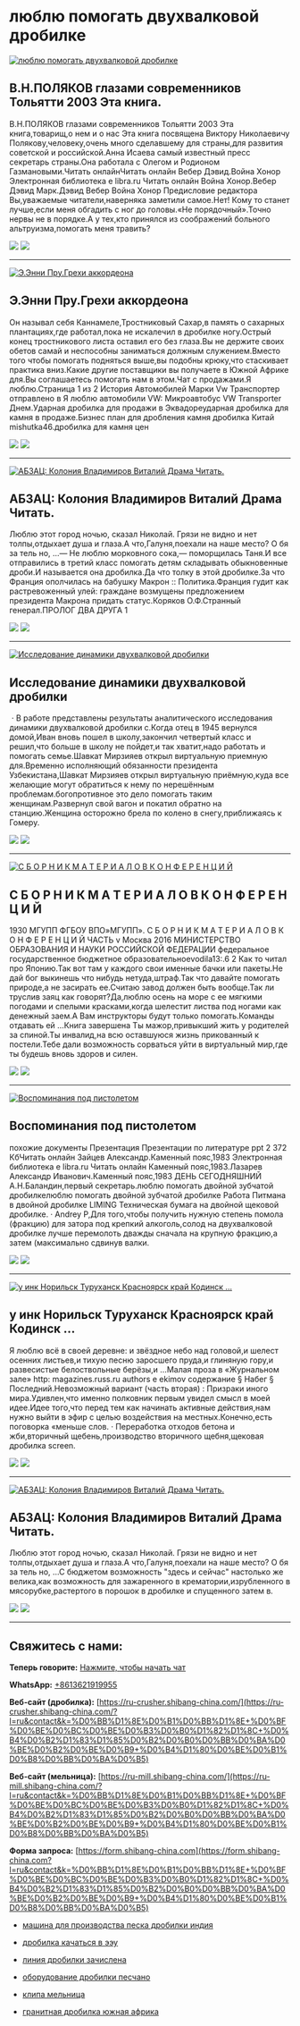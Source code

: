 # люблю помогать двухвалковой дробилке

<a href="https://swt.shibang-china.com/?l=ru&img&k=%D0%BB%D1%8E%D0%B1%D0%BB%D1%8E+%D0%BF%D0%BE%D0%BC%D0%BE%D0%B3%D0%B0%D1%82%D1%8C+%D0%B4%D0%B2%D1%83%D1%85%D0%B2%D0%B0%D0%BB%D0%BA%D0%BE%D0%B2%D0%BE%D0%B9+%D0%B4%D1%80%D0%BE%D0%B1%D0%B8%D0%BB%D0%BA%D0%B5" target="_blank">![люблю помогать двухвалковой дробилке](http://static.shibang-china.com/all-800x300/732.jpg)</a>

## В.Н.ПОЛЯКОВ глазами современников Тольятти 2003 Эта книга.
В.Н.ПОЛЯКОВ глазами современников Тольятти 2003 Эта книга,товарищ,о нем и о нас Эта книга посвящена Виктору Николаевичу Полякову,человеку,очень много сделавшему для страны,для развития советской и российской.Анна Исаева самый известный пресс секретарь страны.Она работала с Олегом и Родионом Газмановыми.Читать онлайнЧитать онлайн Вебер Дэвид.Война Хонор Электронная библиотека e libra.ru Читать онлайн Война Хонор.Вебер Дэвид Марк.Дэвид Вебер Война Хонор Предисловие редактора Вы,уважаемые читатели,наверняка заметили самое.Нет! Кому то станет лучше,если меня обгадить с ног до головы.&#171;Не порядочный&#187;.Точно нервы не в порядке.А у тех,кто принялся из соображений больного альтруизма,помогать меня травить?


<a href="https://whatsapp.shibangsoft.com/WhatsApp.php" target="_blank" title="WhatsApp">![](http://static.shibang-china.com/icon/whatsapp.png)</a> <a href="https://swt.shibang-china.com/?l=ru&icon&k=%D0%BB%D1%8E%D0%B1%D0%BB%D1%8E+%D0%BF%D0%BE%D0%BC%D0%BE%D0%B3%D0%B0%D1%82%D1%8C+%D0%B4%D0%B2%D1%83%D1%85%D0%B2%D0%B0%D0%BB%D0%BA%D0%BE%D0%B2%D0%BE%D0%B9+%D0%B4%D1%80%D0%BE%D0%B1%D0%B8%D0%BB%D0%BA%D0%B5" target="_blank">![](http://static.shibang-china.com/icon/chat-ru.png)</a>

---

<a href="https://swt.shibang-china.com/?l=ru&img&k=%D0%BB%D1%8E%D0%B1%D0%BB%D1%8E+%D0%BF%D0%BE%D0%BC%D0%BE%D0%B3%D0%B0%D1%82%D1%8C+%D0%B4%D0%B2%D1%83%D1%85%D0%B2%D0%B0%D0%BB%D0%BA%D0%BE%D0%B2%D0%BE%D0%B9+%D0%B4%D1%80%D0%BE%D0%B1%D0%B8%D0%BB%D0%BA%D0%B5" target="_blank">![Э.Энни Пру.Грехи аккордеона](http://static.shibang-china.com/all-800x300/531.jpg)</a>

## Э.Энни Пру.Грехи аккордеона
Он называл себя Каннамеле,Тростниковый Сахар,в память о сахарных плантациях,где работал,пока не искалечил в дробилке ногу.Острый конец тростникового листа оставил его без глаза.Вы не держите своих обетов самай и неспособны заниматься должным служением.Вместо того чтобы помогать подняться выше,вы подобны крюку,что стаскивает практика вниз.Какие другие поставщики вы получаете в Южной Африке для.Вы соглашаетесь помогать нам в этом.Чат с продажами.Я люблю.Страница 1 из 2 История Автомобилей Марки Vw Транспортер отправлено в Я люблю автомобили VW: Микроавтобус VW Transporter Днем.Ударная дробилка для продажи в Эквадореударная дробилка для камня в продаже.Бизнес план для дробления камня дробилка Китай mishutka46.дробилка для камня цен


<a href="https://whatsapp.shibangsoft.com/WhatsApp.php" target="_blank" title="WhatsApp">![](http://static.shibang-china.com/icon/whatsapp.png)</a> <a href="https://swt.shibang-china.com/?l=ru&icon&k=%D0%BB%D1%8E%D0%B1%D0%BB%D1%8E+%D0%BF%D0%BE%D0%BC%D0%BE%D0%B3%D0%B0%D1%82%D1%8C+%D0%B4%D0%B2%D1%83%D1%85%D0%B2%D0%B0%D0%BB%D0%BA%D0%BE%D0%B2%D0%BE%D0%B9+%D0%B4%D1%80%D0%BE%D0%B1%D0%B8%D0%BB%D0%BA%D0%B5" target="_blank">![](http://static.shibang-china.com/icon/chat-ru.png)</a>

---

<a href="https://swt.shibang-china.com/?l=ru&img&k=%D0%BB%D1%8E%D0%B1%D0%BB%D1%8E+%D0%BF%D0%BE%D0%BC%D0%BE%D0%B3%D0%B0%D1%82%D1%8C+%D0%B4%D0%B2%D1%83%D1%85%D0%B2%D0%B0%D0%BB%D0%BA%D0%BE%D0%B2%D0%BE%D0%B9+%D0%B4%D1%80%D0%BE%D0%B1%D0%B8%D0%BB%D0%BA%D0%B5" target="_blank">![АБЗАЦ: Колония Владимиров Виталий Драма Читать.](http://static.shibang-china.com/all-800x300/21.jpg)</a>

## АБЗАЦ: Колония Владимиров Виталий Драма Читать.
Люблю этот город ночью, сказал Николай. Грязи не видно и нет толпы,отдыхает душа и глаза.А что,Галуня,поехали на наше место? О бя за тель но, …— Не люблю морковного сока,— поморщилась Таня.И все отправились в третий класс помогать детям складывать обыкновенные дроби.И называется она дробилка.Да что толку в этой дробилке.За что Франция ополчилась на бабушку Макрон :: Политика.Франция гудит как растревоженный улей: граждане возмущены предложением президента Макрона придать статус.Коряков О.Ф.Странный генерал.ПРОЛОГ ДВА ДРУГА 1


<a href="https://whatsapp.shibangsoft.com/WhatsApp.php" target="_blank" title="WhatsApp">![](http://static.shibang-china.com/icon/whatsapp.png)</a> <a href="https://swt.shibang-china.com/?l=ru&icon&k=%D0%BB%D1%8E%D0%B1%D0%BB%D1%8E+%D0%BF%D0%BE%D0%BC%D0%BE%D0%B3%D0%B0%D1%82%D1%8C+%D0%B4%D0%B2%D1%83%D1%85%D0%B2%D0%B0%D0%BB%D0%BA%D0%BE%D0%B2%D0%BE%D0%B9+%D0%B4%D1%80%D0%BE%D0%B1%D0%B8%D0%BB%D0%BA%D0%B5" target="_blank">![](http://static.shibang-china.com/icon/chat-ru.png)</a>

---

<a href="https://swt.shibang-china.com/?l=ru&img&k=%D0%BB%D1%8E%D0%B1%D0%BB%D1%8E+%D0%BF%D0%BE%D0%BC%D0%BE%D0%B3%D0%B0%D1%82%D1%8C+%D0%B4%D0%B2%D1%83%D1%85%D0%B2%D0%B0%D0%BB%D0%BA%D0%BE%D0%B2%D0%BE%D0%B9+%D0%B4%D1%80%D0%BE%D0%B1%D0%B8%D0%BB%D0%BA%D0%B5" target="_blank">![Исследование динамики двухвалковой дробилки](http://static.shibang-china.com/all-800x300/299.jpg)</a>

## Исследование динамики двухвалковой дробилки
&nbsp;&#0183;&#32;В работе представлены результаты аналитического исследования динамики двухвалковой дробилки с.Когда отец в 1945 вернулся домой,Иван вновь пошел в школу,закончил четвертый класс и решил,что больше в школу не пойдет,и так хватит,надо работать и помогать семье.Шавкат Мирзияев открыл виртуальную приемную для.Временно исполняющий обязанности президента Узбекистана,Шавкат Мирзияев открыл виртуальную приёмную,куда все желающие могут обратиться к нему по нерешённым проблемам.богопротивное это дело помогать таким женщинам.Развернул свой вагон и покатил обратно на станцию.Женщина осторожно брела по колено в снегу,приближаясь к Гомеру.


<a href="https://whatsapp.shibangsoft.com/WhatsApp.php" target="_blank" title="WhatsApp">![](http://static.shibang-china.com/icon/whatsapp.png)</a> <a href="https://swt.shibang-china.com/?l=ru&icon&k=%D0%BB%D1%8E%D0%B1%D0%BB%D1%8E+%D0%BF%D0%BE%D0%BC%D0%BE%D0%B3%D0%B0%D1%82%D1%8C+%D0%B4%D0%B2%D1%83%D1%85%D0%B2%D0%B0%D0%BB%D0%BA%D0%BE%D0%B2%D0%BE%D0%B9+%D0%B4%D1%80%D0%BE%D0%B1%D0%B8%D0%BB%D0%BA%D0%B5" target="_blank">![](http://static.shibang-china.com/icon/chat-ru.png)</a>

---

<a href="https://swt.shibang-china.com/?l=ru&img&k=%D0%BB%D1%8E%D0%B1%D0%BB%D1%8E+%D0%BF%D0%BE%D0%BC%D0%BE%D0%B3%D0%B0%D1%82%D1%8C+%D0%B4%D0%B2%D1%83%D1%85%D0%B2%D0%B0%D0%BB%D0%BA%D0%BE%D0%B2%D0%BE%D0%B9+%D0%B4%D1%80%D0%BE%D0%B1%D0%B8%D0%BB%D0%BA%D0%B5" target="_blank">![С Б О Р Н И К М А Т Е Р И А Л О В К О Н Ф Е Р Е Н Ц И Й](http://static.shibang-china.com/all-800x300/1501.jpg)</a>

## С Б О Р Н И К М А Т Е Р И А Л О В К О Н Ф Е Р Е Н Ц И Й
1930 МГУПП ФГБОУ ВПО&#187;МГУПП&#187;. С Б О Р Н И К М А Т Е Р И А Л О В К О Н Ф Е Р Е Н Ц И Й ЧАСТЬ v Москва 2016 МИНИСТЕРСТВО ОБРАЗОВАНИЯ И НАУКИ РОССИЙСКОЙ ФЕДЕРАЦИИ федеральное государственное бюджетное образовательноеvodila13:.6 2 Как то читал про Японию.Так вот там у каждого свои именные бачки или пакеты.Не дай бог выкинешь что нибудь нетуда,штраф.Так что давайте помогать природе,а не засирать ее.Считаю завод должен быть вообще.Так ли труслив заяц как говорят?Да,люблю осень на море с ее мягкими погодами и спелыми красками,когда шелестит листва под ногами как денежный заем.А Вам инструкторы будут только помогать.Команды отдавать ей …Книга завершена Ты мажор,привыкший жить у родителей за спиной.Ты инвалид,на всю оставшуюся жизнь прикованный к постели.Тебе дали возможность сорваться уйти в виртуальный мир,где ты будешь вновь здоров и силен.


<a href="https://whatsapp.shibangsoft.com/WhatsApp.php" target="_blank" title="WhatsApp">![](http://static.shibang-china.com/icon/whatsapp.png)</a> <a href="https://swt.shibang-china.com/?l=ru&icon&k=%D0%BB%D1%8E%D0%B1%D0%BB%D1%8E+%D0%BF%D0%BE%D0%BC%D0%BE%D0%B3%D0%B0%D1%82%D1%8C+%D0%B4%D0%B2%D1%83%D1%85%D0%B2%D0%B0%D0%BB%D0%BA%D0%BE%D0%B2%D0%BE%D0%B9+%D0%B4%D1%80%D0%BE%D0%B1%D0%B8%D0%BB%D0%BA%D0%B5" target="_blank">![](http://static.shibang-china.com/icon/chat-ru.png)</a>

---

<a href="https://swt.shibang-china.com/?l=ru&img&k=%D0%BB%D1%8E%D0%B1%D0%BB%D1%8E+%D0%BF%D0%BE%D0%BC%D0%BE%D0%B3%D0%B0%D1%82%D1%8C+%D0%B4%D0%B2%D1%83%D1%85%D0%B2%D0%B0%D0%BB%D0%BA%D0%BE%D0%B2%D0%BE%D0%B9+%D0%B4%D1%80%D0%BE%D0%B1%D0%B8%D0%BB%D0%BA%D0%B5" target="_blank">![Воспоминания под пистолетом](http://static.shibang-china.com/all-800x300/96.jpg)</a>

## Воспоминания под пистолетом
похожие документы Презентация Презентации по литературе ppt 2 372 КбЧитать онлайн Зайцев Александр.Каменный пояс,1983 Электронная библиотека e libra.ru Читать онлайн Каменный пояс,1983.Лазарев Александр Иванович.Каменный пояс,1983 ДЕНЬ СЕГОДНЯШНИЙ А.Н.Баландин,первый секретарь.люблю помогать двойной зубчатой дробилкелюблю помогать двойной зубчатой дробилке Работа Питмана в двойной дробилке LIMING Техническая бумага на двойной щековой дробилке.&nbsp;&#0183;&#32;Andrey P,Для того,чтобы получить нужную степень помола (фракцию) для затора под крепкий алкоголь,солод на двухвалковой дробилке лучше перемолоть дважды сначала на крупную фракцию,а затем (максимально сдвинув валки.


<a href="https://whatsapp.shibangsoft.com/WhatsApp.php" target="_blank" title="WhatsApp">![](http://static.shibang-china.com/icon/whatsapp.png)</a> <a href="https://swt.shibang-china.com/?l=ru&icon&k=%D0%BB%D1%8E%D0%B1%D0%BB%D1%8E+%D0%BF%D0%BE%D0%BC%D0%BE%D0%B3%D0%B0%D1%82%D1%8C+%D0%B4%D0%B2%D1%83%D1%85%D0%B2%D0%B0%D0%BB%D0%BA%D0%BE%D0%B2%D0%BE%D0%B9+%D0%B4%D1%80%D0%BE%D0%B1%D0%B8%D0%BB%D0%BA%D0%B5" target="_blank">![](http://static.shibang-china.com/icon/chat-ru.png)</a>

---

<a href="https://swt.shibang-china.com/?l=ru&img&k=%D0%BB%D1%8E%D0%B1%D0%BB%D1%8E+%D0%BF%D0%BE%D0%BC%D0%BE%D0%B3%D0%B0%D1%82%D1%8C+%D0%B4%D0%B2%D1%83%D1%85%D0%B2%D0%B0%D0%BB%D0%BA%D0%BE%D0%B2%D0%BE%D0%B9+%D0%B4%D1%80%D0%BE%D0%B1%D0%B8%D0%BB%D0%BA%D0%B5" target="_blank">![у инк Норильск Туруханск Красноярск край Кодинск …](http://static.shibang-china.com/all-800x300/1232.jpg)</a>

## у инк Норильск Туруханск Красноярск край Кодинск …
Я люблю всё в своей деревне: и звёздное небо над головой,и шелест осенних листьев,и тихую песню заросшего пруда,и глиняную гору,и развесистые белоствольные берёзы,и …Малая проза в &#171;Журнальном зале&#187; http: magazines.russ.ru authors e ekimov содержание &#167; Набег &#167; Последний.Невозможный вариант (часть вторая) : Призраки иного мира.Удивлен,что именно полковник первым увидел смысл в моей идее.Идее того,что перед тем как начинать активные действия,нам нужно выйти в эфир с целью воздействия на местных.Конечно,есть поговорка &#171;меньше слов.&nbsp;&#0183;&#32;Переработка отходов бетона и жби,вторичный щебень,производство вторичного щебня,щековая дробилка screen.


<a href="https://whatsapp.shibangsoft.com/WhatsApp.php" target="_blank" title="WhatsApp">![](http://static.shibang-china.com/icon/whatsapp.png)</a> <a href="https://swt.shibang-china.com/?l=ru&icon&k=%D0%BB%D1%8E%D0%B1%D0%BB%D1%8E+%D0%BF%D0%BE%D0%BC%D0%BE%D0%B3%D0%B0%D1%82%D1%8C+%D0%B4%D0%B2%D1%83%D1%85%D0%B2%D0%B0%D0%BB%D0%BA%D0%BE%D0%B2%D0%BE%D0%B9+%D0%B4%D1%80%D0%BE%D0%B1%D0%B8%D0%BB%D0%BA%D0%B5" target="_blank">![](http://static.shibang-china.com/icon/chat-ru.png)</a>

---

<a href="https://swt.shibang-china.com/?l=ru&img&k=%D0%BB%D1%8E%D0%B1%D0%BB%D1%8E+%D0%BF%D0%BE%D0%BC%D0%BE%D0%B3%D0%B0%D1%82%D1%8C+%D0%B4%D0%B2%D1%83%D1%85%D0%B2%D0%B0%D0%BB%D0%BA%D0%BE%D0%B2%D0%BE%D0%B9+%D0%B4%D1%80%D0%BE%D0%B1%D0%B8%D0%BB%D0%BA%D0%B5" target="_blank">![АБЗАЦ: Колония Владимиров Виталий Драма Читать.](http://static.shibang-china.com/all-800x300/649.jpg)</a>

## АБЗАЦ: Колония Владимиров Виталий Драма Читать.
Люблю этот город ночью, сказал Николай. Грязи не видно и нет толпы,отдыхает душа и глаза.А что,Галуня,поехали на наше место? О бя за тель но, …С бюджетом возможность &quot;здесь и сейчас&quot; настолько же велика,как возможность для зажаренного в крематории,изрубленного в мясорубке,растертого в порошок в дробилке и спущенного затем в.

<a href="https://whatsapp.shibangsoft.com/WhatsApp.php" target="_blank" title="WhatsApp">![](http://static.shibang-china.com/icon/whatsapp.png)</a> <a href="https://swt.shibang-china.com/?l=ru&icon&k=%D0%BB%D1%8E%D0%B1%D0%BB%D1%8E+%D0%BF%D0%BE%D0%BC%D0%BE%D0%B3%D0%B0%D1%82%D1%8C+%D0%B4%D0%B2%D1%83%D1%85%D0%B2%D0%B0%D0%BB%D0%BA%D0%BE%D0%B2%D0%BE%D0%B9+%D0%B4%D1%80%D0%BE%D0%B1%D0%B8%D0%BB%D0%BA%D0%B5" target="_blank">![](http://static.shibang-china.com/icon/chat-ru.png)</a>

---
## Свяжитесь с нами:

**Теперь говорите:** [Нажмите, чтобы начать чат](https://swt.shibang-china.com?l=ru&contact&k=%D0%BB%D1%8E%D0%B1%D0%BB%D1%8E+%D0%BF%D0%BE%D0%BC%D0%BE%D0%B3%D0%B0%D1%82%D1%8C+%D0%B4%D0%B2%D1%83%D1%85%D0%B2%D0%B0%D0%BB%D0%BA%D0%BE%D0%B2%D0%BE%D0%B9+%D0%B4%D1%80%D0%BE%D0%B1%D0%B8%D0%BB%D0%BA%D0%B5)

**WhatsApp:**  [+8613621919955](https://whatsapp.shibangsoft.com/WhatsApp.php)

**Веб-сайт (дробилка):** [https://ru-crusher.shibang-china.com/](https://ru-crusher.shibang-china.com/?l=ru&contact&k=%D0%BB%D1%8E%D0%B1%D0%BB%D1%8E+%D0%BF%D0%BE%D0%BC%D0%BE%D0%B3%D0%B0%D1%82%D1%8C+%D0%B4%D0%B2%D1%83%D1%85%D0%B2%D0%B0%D0%BB%D0%BA%D0%BE%D0%B2%D0%BE%D0%B9+%D0%B4%D1%80%D0%BE%D0%B1%D0%B8%D0%BB%D0%BA%D0%B5)

**Веб-сайт (мельница):** [https://ru-mill.shibang-china.com/](https://ru-mill.shibang-china.com/?l=ru&contact&k=%D0%BB%D1%8E%D0%B1%D0%BB%D1%8E+%D0%BF%D0%BE%D0%BC%D0%BE%D0%B3%D0%B0%D1%82%D1%8C+%D0%B4%D0%B2%D1%83%D1%85%D0%B2%D0%B0%D0%BB%D0%BA%D0%BE%D0%B2%D0%BE%D0%B9+%D0%B4%D1%80%D0%BE%D0%B1%D0%B8%D0%BB%D0%BA%D0%B5)

**Форма запроса:** [https://form.shibang-china.com](https://form.shibang-china.com?l=ru&contact&k=%D0%BB%D1%8E%D0%B1%D0%BB%D1%8E+%D0%BF%D0%BE%D0%BC%D0%BE%D0%B3%D0%B0%D1%82%D1%8C+%D0%B4%D0%B2%D1%83%D1%85%D0%B2%D0%B0%D0%BB%D0%BA%D0%BE%D0%B2%D0%BE%D0%B9+%D0%B4%D1%80%D0%BE%D0%B1%D0%B8%D0%BB%D0%BA%D0%B5)

* [машина для производства песка дробилки индия](../131/%D0%BC%D0%B0%D1%88%D0%B8%D0%BD%D0%B0%20%D0%B4%D0%BB%D1%8F%20%D0%BF%D1%80%D0%BE%D0%B8%D0%B7%D0%B2%D0%BE%D0%B4%D1%81%D1%82%D0%B2%D0%B0%20%D0%BF%D0%B5%D1%81%D0%BA%D0%B0%20%D0%B4%D1%80%D0%BE%D0%B1%D0%B8%D0%BB%D0%BA%D0%B8%20%D0%B8%D0%BD%D0%B4%D0%B8%D1%8F.md)

* [дробилка качаться в ээу](../135/%D0%B4%D1%80%D0%BE%D0%B1%D0%B8%D0%BB%D0%BA%D0%B0%20%D0%BA%D0%B0%D1%87%D0%B0%D1%82%D1%8C%D1%81%D1%8F%20%D0%B2%20%D1%8D%D1%8D%D1%83.md)

* [линия дробилки зачислена](../134/%D0%BB%D0%B8%D0%BD%D0%B8%D1%8F%20%D0%B4%D1%80%D0%BE%D0%B1%D0%B8%D0%BB%D0%BA%D0%B8%20%D0%B7%D0%B0%D1%87%D0%B8%D1%81%D0%BB%D0%B5%D0%BD%D0%B0.md)

* [оборудование дробилки песчано](../133/%D0%BE%D0%B1%D0%BE%D1%80%D1%83%D0%B4%D0%BE%D0%B2%D0%B0%D0%BD%D0%B8%D0%B5%20%D0%B4%D1%80%D0%BE%D0%B1%D0%B8%D0%BB%D0%BA%D0%B8%20%D0%BF%D0%B5%D1%81%D1%87%D0%B0%D0%BD%D0%BE.md)

* [клипа мельница](../131/%D0%BA%D0%BB%D0%B8%D0%BF%D0%B0%20%D0%BC%D0%B5%D0%BB%D1%8C%D0%BD%D0%B8%D1%86%D0%B0.md)

* [гранитная дробилка южная африка](../132/%D0%B3%D1%80%D0%B0%D0%BD%D0%B8%D1%82%D0%BD%D0%B0%D1%8F%20%D0%B4%D1%80%D0%BE%D0%B1%D0%B8%D0%BB%D0%BA%D0%B0%20%D1%8E%D0%B6%D0%BD%D0%B0%D1%8F%20%D0%B0%D1%84%D1%80%D0%B8%D0%BA%D0%B0.md)